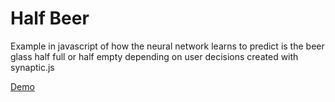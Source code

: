 # Half Beer
Example in javascript of how the neural network learns to predict is the beer glass half full or half empty depending on user decisions created with synaptic.js

[Demo](https://sta-ger.bitbucket.io/apps/beer/index.html)
